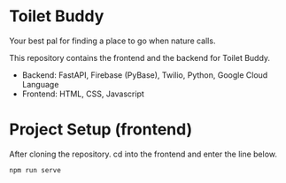 # Toilet Buddy

Your best pal for finding a place to go when nature calls.

This repository contains the frontend and the backend for Toilet Buddy.

- Backend: FastAPI, Firebase (PyBase), Twilio, Python, Google Cloud Language
- Frontend: HTML, CSS, Javascript

# Project Setup (frontend)

After cloning the repository. cd into the frontend and enter the line below.

`npm run serve `
